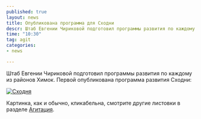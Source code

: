 ```yaml
---
published: true
layout: news
title: Опубликована программа для Сходни
descr: Штаб Евгении Чириковой подготовил программы развития по каждому из районов Химок. Первой опубликована программа развития Сходни
time: "10:30"
tag: agit
categories:
- news

---
```


Штаб Евгении Чириковой подготовил программы развития по каждому из районов Химок. Первой опубликована программа развития Сходни:

<a href="http://imageshack.us/a/img155/9476/84412186.jpg" target="_blank" rel="nofollow"><img src="http://2.bp.blogspot.com/-Bad5kvGXQic/UGSDXzIl5VI/AAAAAAAAHbo/8TPM7nn1qlY/s1600/888.jpg" alt="Сходня"></a>

Картинка, как и обычно, кликабельна, смотрите другие листовки в разделе <a href="/allagit.html">Агитация</a>.